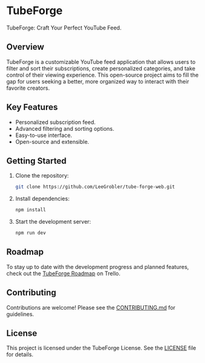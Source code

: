 # TubeForge

TubeForge: Craft Your Perfect YouTube Feed.

## Overview

TubeForge is a customizable YouTube feed application that allows users to filter and sort their subscriptions, create personalized categories, and take control of their viewing experience. This open-source project aims to fill the gap for users seeking a better, more organized way to interact with their favorite creators.

## Key Features

- Personalized subscription feed.
- Advanced filtering and sorting options.
- Easy-to-use interface.
- Open-source and extensible.

## Getting Started

1. Clone the repository:
   ```bash
   git clone https://github.com/LeeGrobler/tube-forge-web.git
   ```
2. Install dependencies:
   ```bash
   npm install
   ```
3. Start the development server:
   ```bash
   npm run dev
   ```

## Roadmap

To stay up to date with the development progress and planned features, check out the [TubeForge Roadmap](https://trello.com/b/D4V7U2Bz/tubeforge) on Trello.

## Contributing

Contributions are welcome! Please see the [CONTRIBUTING.md](CONTRIBUTING.md) for guidelines.

## License

This project is licensed under the TubeForge License. See the [LICENSE](LICENSE) file for details.
